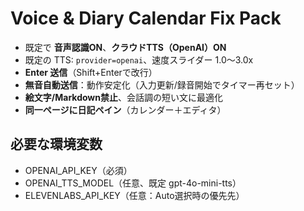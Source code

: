 # Voice & Diary Calendar Fix Pack

- 既定で **音声認識ON**、**クラウドTTS（OpenAI）ON**
- 既定の TTS: `provider=openai`、速度スライダー 1.0〜3.0x
- **Enter 送信**（Shift+Enterで改行）
- **無音自動送信**：動作安定化（入力更新/録音開始でタイマー再セット）
- **絵文字/Markdown禁止**、会話調の短い文に最適化
- **同一ページに日記ペイン**（カレンダー＋エディタ）

## 必要な環境変数
- OPENAI_API_KEY（必須）
- OPENAI_TTS_MODEL（任意、既定 gpt-4o-mini-tts）
- ELEVENLABS_API_KEY（任意：Auto選択時の優先先）
